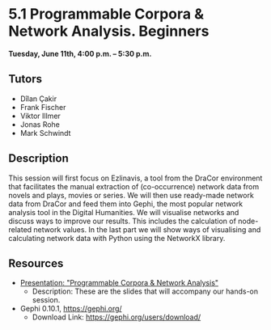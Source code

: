 # 5.1 Programmable Corpora & Network Analysis. Beginners

**Tuesday, June 11th, 4:00 p.m. – 5:30 p.m.**

## Tutors
- Dîlan Çakir 
- Frank Fischer
- Viktor Illmer 
- Jonas Rohe
- Mark Schwindt

## Description 
This session will first focus on Ezlinavis, a tool from the DraCor environment that facilitates the manual extraction of (co-occurrence) network data from novels and plays, movies or series. We will then use ready-made network data from DraCor and feed them into Gephi, the most popular network analysis tool in the Digital Humanities. We will visualise networks and discuss ways to improve our results. This includes the calculation of node-related network values. In the last part we will show ways of visualising and calculating network data with Python using the NetworkX library.

## Resources
- [Presentation: "Programmable Corpora & Network Analysis"](https://bit.ly/clsnet)
    - Description: These are the slides that will accompany our hands-on session.
- Gephi 0.10.1, https://gephi.org/ 
    - Download Link: https://gephi.org/users/download/

